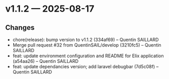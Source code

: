 # v1.1.2 — 2025-08-17

## Changes
* chore(release): bump version to v1.1.2 (334af69) – Quentin SAILLARD
* Merge pull request #32 from QuentinSAIL/develop (3210fc5) – Quentin SAILLARD
* feat: update environment configuration and README for Elix application (a54aa26) – Quentin SAILLARD
* feat: update dependancies version; add laravel debugbar (7d5c08f) – Quentin SAILLARD
